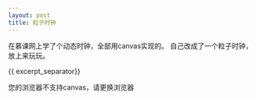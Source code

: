 ```yaml
---
layout: post
title: 粒子时钟
---
```


在慕课网上学了个动态时钟，全部用canvas实现的。
自己改成了一个粒子时钟，放上来玩玩。


{{ excerpt_separator}}
<div id="main">
<canvas id="canvas" style="width:100%;margin:0 auto;">
    您的浏览器不支持canvas，请更换浏览器
</canvas>
</div>
<script type="text/javascript">
    digit =
    [
        [
            [0,0,1,1,1,0,0],
            [0,1,1,0,1,1,0],
            [1,1,0,0,0,1,1],
            [1,1,0,0,0,1,1],
            [1,1,0,0,0,1,1],
            [1,1,0,0,0,1,1],
            [1,1,0,0,0,1,1],
            [1,1,0,0,0,1,1],
            [0,1,1,0,1,1,0],
            [0,0,1,1,1,0,0]
        ],//0
        [
            [0,0,0,1,1,0,0],
            [0,1,1,1,1,0,0],
            [0,0,0,1,1,0,0],
            [0,0,0,1,1,0,0],
            [0,0,0,1,1,0,0],
            [0,0,0,1,1,0,0],
            [0,0,0,1,1,0,0],
            [0,0,0,1,1,0,0],
            [0,0,0,1,1,0,0],
            [1,1,1,1,1,1,1]
        ],//1
        [
            [0,1,1,1,1,1,0],
            [1,1,0,0,0,1,1],
            [0,0,0,0,0,1,1],
            [0,0,0,0,1,1,0],
            [0,0,0,1,1,0,0],
            [0,0,1,1,0,0,0],
            [0,1,1,0,0,0,0],
            [1,1,0,0,0,0,0],
            [1,1,0,0,0,1,1],
            [1,1,1,1,1,1,1]
        ],//2
        [
            [1,1,1,1,1,1,1],
            [0,0,0,0,0,1,1],
            [0,0,0,0,1,1,0],
            [0,0,0,1,1,0,0],
            [0,0,1,1,1,0,0],
            [0,0,0,0,1,1,0],
            [0,0,0,0,0,1,1],
            [0,0,0,0,0,1,1],
            [1,1,0,0,0,1,1],
            [0,1,1,1,1,1,0]
        ],//3
        [
            [0,0,0,0,1,1,0],
            [0,0,0,1,1,1,0],
            [0,0,1,1,1,1,0],
            [0,1,1,0,1,1,0],
            [1,1,0,0,1,1,0],
            [1,1,1,1,1,1,1],
            [0,0,0,0,1,1,0],
            [0,0,0,0,1,1,0],
            [0,0,0,0,1,1,0],
            [0,0,0,1,1,1,1]
        ],//4
        [
            [1,1,1,1,1,1,1],
            [1,1,0,0,0,0,0],
            [1,1,0,0,0,0,0],
            [1,1,1,1,1,1,0],
            [0,0,0,0,0,1,1],
            [0,0,0,0,0,1,1],
            [0,0,0,0,0,1,1],
            [0,0,0,0,0,1,1],
            [1,1,0,0,0,1,1],
            [0,1,1,1,1,1,0]
        ],//5
        [
            [0,0,0,0,1,1,0],
            [0,0,1,1,0,0,0],
            [0,1,1,0,0,0,0],
            [1,1,0,0,0,0,0],
            [1,1,0,1,1,1,0],
            [1,1,0,0,0,1,1],
            [1,1,0,0,0,1,1],
            [1,1,0,0,0,1,1],
            [1,1,0,0,0,1,1],
            [0,1,1,1,1,1,0]
        ],//6
        [
            [1,1,1,1,1,1,1],
            [1,1,0,0,0,1,1],
            [0,0,0,0,1,1,0],
            [0,0,0,0,1,1,0],
            [0,0,0,1,1,0,0],
            [0,0,0,1,1,0,0],
            [0,0,1,1,0,0,0],
            [0,0,1,1,0,0,0],
            [0,0,1,1,0,0,0],
            [0,0,1,1,0,0,0]
        ],//7
        [
            [0,1,1,1,1,1,0],
            [1,1,0,0,0,1,1],
            [1,1,0,0,0,1,1],
            [1,1,0,0,0,1,1],
            [0,1,1,1,1,1,0],
            [1,1,0,0,0,1,1],
            [1,1,0,0,0,1,1],
            [1,1,0,0,0,1,1],
            [1,1,0,0,0,1,1],
            [0,1,1,1,1,1,0]
        ],//8
        [
            [0,1,1,1,1,1,0],
            [1,1,0,0,0,1,1],
            [1,1,0,0,0,1,1],
            [1,1,0,0,0,1,1],
            [0,1,1,1,0,1,1],
            [0,0,0,0,0,1,1],
            [0,0,0,0,0,1,1],
            [0,0,0,0,1,1,0],
            [0,0,0,1,1,0,0],
            [0,1,1,0,0,0,0]
        ],//9
        [
            [0,0,0,0],
            [0,0,0,0],
            [0,1,1,0],
            [0,1,1,0],
            [0,0,0,0],
            [0,0,0,0],
            [0,1,1,0],
            [0,1,1,0],
            [0,0,0,0],
            [0,0,0,0]
        ]//:
    ];

var WINDOW_WIDTH = 1024;
var WINDOW_HEIGHT = 768;
var RADIUS = 6;
var DOT_RADIUS = Math.round(RADIUS/5);
var MARGIN_TOP = 100;
var MARGIN_LEFT = 200;
var endTime = new Date();
endTime.setTime(endTime.getTime() + 3600*1000);
var currentShowTimeSeconds=0;

var balls = [];
//var colors = ["#008000","#00ffff","#FF7F50","#DC143","#00008B","#DC143C","#FF8C00","#E9967A","#008000","##9ACD32"];
var colors = ["#000000","#000000","#000000","#000000","#000000","#000000","#000000","#000000","#000000","##000000"];

window.onload = function(){

    WINDOW_WIDTH = document.body.clientWidth;
    WINDOW_HEIGHT=document.body.clientHeight;
    // WINDOW_WIDTH = document.getElementById("canvas").offsetWidth;
    // WINDOW_HEIGHT=document.getElementById("canvas").offsetHeight;
    MARGIN_LEFT = Math.floor(WINDOW_WIDTH/10);
    MARGIN_TOP = Math.floor(WINDOW_HEIGHT/5);
    RADIUS = Math.floor(WINDOW_WIDTH*3/5/108)-1;
    DOT_RADIUS = Math.floor(RADIUS/5);

    console.log(WINDOW_WIDTH);
    console.log(WINDOW_HEIGHT);
    console.log(MARGIN_LEFT);
    console.log(MARGIN_TOP);
    console.log(RADIUS);



    var canvas = document.getElementById("canvas");
    var context = canvas.getContext("2d");

    canvas.width = WINDOW_WIDTH;
    canvas.height = WINDOW_HEIGHT;

    currentShowTimeSeconds = getCurrentShowTimeSeconds();
    setInterval(function(){
        render(context);
        update();
    },50);
}

function render(cxt){
    cxt.clearRect(0,0,WINDOW_WIDTH,WINDOW_HEIGHT);

    var hour = parseInt(currentShowTimeSeconds/3600);
    var minite = parseInt((currentShowTimeSeconds-hour*3600)/60);
    var second = currentShowTimeSeconds%60;

    renderDigit(MARGIN_LEFT,MARGIN_TOP,parseInt(hour/10),cxt);//位置，数字，cxt  parseInt(minite/10)
    renderDigit(MARGIN_LEFT+15*(RADIUS+1),MARGIN_TOP,parseInt(hour%10),cxt);
    renderDigit(MARGIN_LEFT+30*(RADIUS+1),MARGIN_TOP,10,cxt);
    renderDigit(MARGIN_LEFT+39*(RADIUS+1),MARGIN_TOP,parseInt(minite/10),cxt);
    renderDigit(MARGIN_LEFT+54*(RADIUS+1),MARGIN_TOP,parseInt(minite%10),cxt);
    renderDigit(MARGIN_LEFT+69*(RADIUS+1),MARGIN_TOP,10,cxt);
    renderDigit(MARGIN_LEFT+78*(RADIUS+1),MARGIN_TOP,parseInt(second/10),cxt);
    renderDigit(MARGIN_LEFT+93*(RADIUS+1),MARGIN_TOP,parseInt(second%10),cxt);

    for (var i = 0; i < balls.length; i++) {
        cxt.fillStyle=balls[i].color;
        cxt.beginPath();
        cxt.arc(balls[i].x,balls[i].y,balls[i].r,0,2*Math.PI);
        cxt.closePath;
        cxt.fill();
    };
}

function renderDigit(x, y, num, cxt){       //centerX=x+j*2(R+1)+(R+1)      centerY = y+i*2(R+1)+(R+1)

    cxt.fillStyle = "rgb(0,0,0)";

    for (var i = 0; i < digit[num].length; i++) {
        for (var j = 0; j < digit[num][i].length; j++) {
            if (digit[num][i][j]==1) {
                for (var k = 0; k < 5; k++) {
                    for (var l = 0; l < 5; l++) {
                        cxt.beginPath();
                        cxt.arc(x+j*2*(RADIUS+1)+(RADIUS+1)+l*2*(DOT_RADIUS+1)+(DOT_RADIUS+1),y+i*2*(RADIUS+1)+(RADIUS+1)+k*2*(DOT_RADIUS+1)+(DOT_RADIUS+1),DOT_RADIUS,0,2*Math.PI);
                        cxt.closePath();
                        cxt.fill();
                    };
                };
                // cxt.beginPath();
                // cxt.arc(x+j*2*(RADIUS+1)+(RADIUS+1),y+i*2*(RADIUS+1)+(RADIUS+1),RADIUS,0,2*Math.PI);
                // cxt.closePath();
                // cxt.fill();
            };
        };
    };

}

function getCurrentShowTimeSeconds(){
    var currTime = new Date();
    //倒计时
    // var ret = endTime.getTime() - currTime.getTime();
    // ret = Math.round(ret/1000);
    // return ret>=0 ? ret : 0;

    //时钟
    var ret = currTime.getHours()*3600+currTime.getMinutes()*60+currTime.getSeconds();
    return ret;
}

function update(){
    var nextShowTimeSeconds = getCurrentShowTimeSeconds();

    var nextHour = parseInt(nextShowTimeSeconds/3600);
    var nextMinite = parseInt((nextShowTimeSeconds-nextHour*3600)/60);
    var nextSecond = nextShowTimeSeconds%60;

    var curHour = parseInt(currentShowTimeSeconds/3600);
    var curMinite = parseInt((currentShowTimeSeconds-curHour*3600)/60);
    var curSecond = currentShowTimeSeconds%60;

    if (nextSecond != curSecond) {

        if (parseInt(curHour/10) != parseInt(nextHour/10)) {
            addBalls(MARGIN_LEFT,MARGIN_TOP,parseInt(curHour/10));
        };
        if (parseInt(curHour%10) != parseInt(nextHour%10)) {
            addBalls(MARGIN_LEFT+15*(RADIUS+1),MARGIN_TOP,parseInt(curHour%10));
        };
        if (parseInt(curMinite/10) != parseInt(nextMinite/10)) {
            addBalls(MARGIN_LEFT+39*(RADIUS+1),MARGIN_TOP,parseInt(curMinite/10));
        };
        if (parseInt(curMinite%10) != parseInt(nextMinite%10)) {
            addBalls(MARGIN_LEFT+54*(RADIUS+1),MARGIN_TOP,parseInt(curMinite%10));
        };
        if (parseInt(curSecond/10) != parseInt(nextSecond/10)) {
            addBalls(MARGIN_LEFT+78*(RADIUS+1),MARGIN_TOP,parseInt(curSecond/10));
        };
        if (parseInt(curSecond%10) != parseInt(nextSecond%10)) {
            addBalls(MARGIN_LEFT+93*(RADIUS+1),MARGIN_TOP,parseInt(curSecond%10));
        };
        currentShowTimeSeconds = nextShowTimeSeconds;
    };
    updateBalls();
}

function addBalls(x,y,num){
    for (var i = 0; i < digit[num].length; i++) {
        for (var j = 0; j < digit[num][i].length; j++) {
            if (digit[num][i][j]==1) {
                for (var k = 0; k < 10; k++) {
                    var aBall={
                    x:x+j*2*(RADIUS+1)+(RADIUS+1),
                    y:y+i*2*(RADIUS+1)+(RADIUS+1),
                    g:1.5+Math.random(),
                    vx:Math.pow(-1,Math.ceil(Math.random()*1000))*Math.floor(Math.random()*30),
                    vy:Math.pow(-1,Math.ceil(Math.random()*1000))*Math.floor(Math.random()*30),
                    r:DOT_RADIUS,
                    color: colors[Math.floor(Math.random()*colors.length)]
                    };
                    balls.push(aBall);
                };
            };
        };
    };
}

function updateBalls(){
    //console.log(balls.length);

    for (var i = 0; i < balls.length; i++) {
        balls[i].x += balls[i].vx;
        balls[i].y += balls[i].vy;
        balls[i].vy += balls[i].g;

        if (balls[i].y >= WINDOW_HEIGHT-RADIUS) {
            balls[i].y=WINDOW_HEIGHT-RADIUS;
           // balls[i].vy = -balls[i].vy*0.75;
        };
        if (balls[i].vx==0) {
            balls[i].vx -= 5;
        };
    };

    //删掉不在画面中的小球，提高性能
    var cnt=0;
    for (var i = 0; i < balls.length; i++) {
        if(balls[i].x+RADIUS > 0 && balls[i].x-RADIUS<WINDOW_WIDTH){
            balls[cnt++] = balls[i];
        }
    };

    while(balls.length > cnt){ //|| balls.length>300){//Math.min(300,cnt)
        balls.pop();
    }
}
</script>
